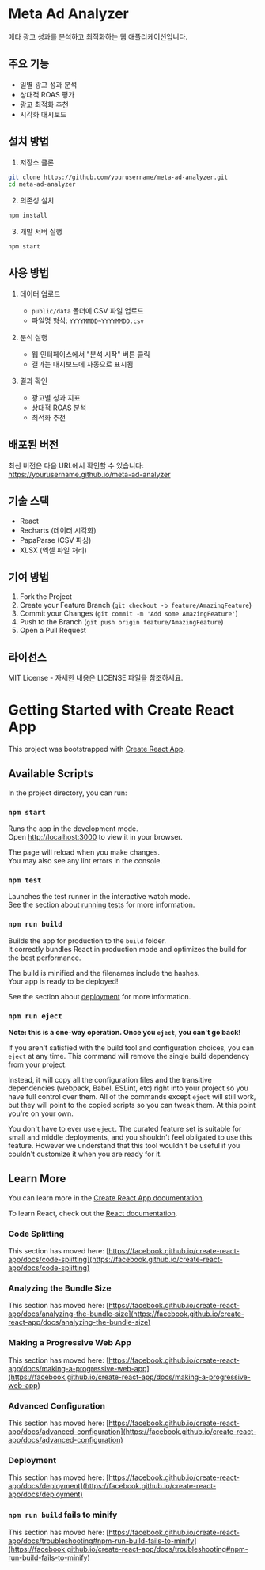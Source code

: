 # Meta Ad Analyzer

메타 광고 성과를 분석하고 최적화하는 웹 애플리케이션입니다.

## 주요 기능

- 일별 광고 성과 분석
- 상대적 ROAS 평가
- 광고 최적화 추천
- 시각화 대시보드

## 설치 방법

1. 저장소 클론
```bash
git clone https://github.com/yourusername/meta-ad-analyzer.git
cd meta-ad-analyzer
```

2. 의존성 설치
```bash
npm install
```

3. 개발 서버 실행
```bash
npm start
```

## 사용 방법

1. 데이터 업로드
   - `public/data` 폴더에 CSV 파일 업로드
   - 파일명 형식: `YYYYMMDD~YYYYMMDD.csv`

2. 분석 실행
   - 웹 인터페이스에서 "분석 시작" 버튼 클릭
   - 결과는 대시보드에 자동으로 표시됨

3. 결과 확인
   - 광고별 성과 지표
   - 상대적 ROAS 분석
   - 최적화 추천

## 배포된 버전

최신 버전은 다음 URL에서 확인할 수 있습니다:
https://yourusername.github.io/meta-ad-analyzer

## 기술 스택

- React
- Recharts (데이터 시각화)
- PapaParse (CSV 파싱)
- XLSX (엑셀 파일 처리)

## 기여 방법

1. Fork the Project
2. Create your Feature Branch (`git checkout -b feature/AmazingFeature`)
3. Commit your Changes (`git commit -m 'Add some AmazingFeature'`)
4. Push to the Branch (`git push origin feature/AmazingFeature`)
5. Open a Pull Request

## 라이선스

MIT License - 자세한 내용은 LICENSE 파일을 참조하세요.

# Getting Started with Create React App

This project was bootstrapped with [Create React App](https://github.com/facebook/create-react-app).

## Available Scripts

In the project directory, you can run:

### `npm start`

Runs the app in the development mode.\
Open [http://localhost:3000](http://localhost:3000) to view it in your browser.

The page will reload when you make changes.\
You may also see any lint errors in the console.

### `npm test`

Launches the test runner in the interactive watch mode.\
See the section about [running tests](https://facebook.github.io/create-react-app/docs/running-tests) for more information.

### `npm run build`

Builds the app for production to the `build` folder.\
It correctly bundles React in production mode and optimizes the build for the best performance.

The build is minified and the filenames include the hashes.\
Your app is ready to be deployed!

See the section about [deployment](https://facebook.github.io/create-react-app/docs/deployment) for more information.

### `npm run eject`

**Note: this is a one-way operation. Once you `eject`, you can't go back!**

If you aren't satisfied with the build tool and configuration choices, you can `eject` at any time. This command will remove the single build dependency from your project.

Instead, it will copy all the configuration files and the transitive dependencies (webpack, Babel, ESLint, etc) right into your project so you have full control over them. All of the commands except `eject` will still work, but they will point to the copied scripts so you can tweak them. At this point you're on your own.

You don't have to ever use `eject`. The curated feature set is suitable for small and middle deployments, and you shouldn't feel obligated to use this feature. However we understand that this tool wouldn't be useful if you couldn't customize it when you are ready for it.

## Learn More

You can learn more in the [Create React App documentation](https://facebook.github.io/create-react-app/docs/getting-started).

To learn React, check out the [React documentation](https://reactjs.org/).

### Code Splitting

This section has moved here: [https://facebook.github.io/create-react-app/docs/code-splitting](https://facebook.github.io/create-react-app/docs/code-splitting)

### Analyzing the Bundle Size

This section has moved here: [https://facebook.github.io/create-react-app/docs/analyzing-the-bundle-size](https://facebook.github.io/create-react-app/docs/analyzing-the-bundle-size)

### Making a Progressive Web App

This section has moved here: [https://facebook.github.io/create-react-app/docs/making-a-progressive-web-app](https://facebook.github.io/create-react-app/docs/making-a-progressive-web-app)

### Advanced Configuration

This section has moved here: [https://facebook.github.io/create-react-app/docs/advanced-configuration](https://facebook.github.io/create-react-app/docs/advanced-configuration)

### Deployment

This section has moved here: [https://facebook.github.io/create-react-app/docs/deployment](https://facebook.github.io/create-react-app/docs/deployment)

### `npm run build` fails to minify

This section has moved here: [https://facebook.github.io/create-react-app/docs/troubleshooting#npm-run-build-fails-to-minify](https://facebook.github.io/create-react-app/docs/troubleshooting#npm-run-build-fails-to-minify)
